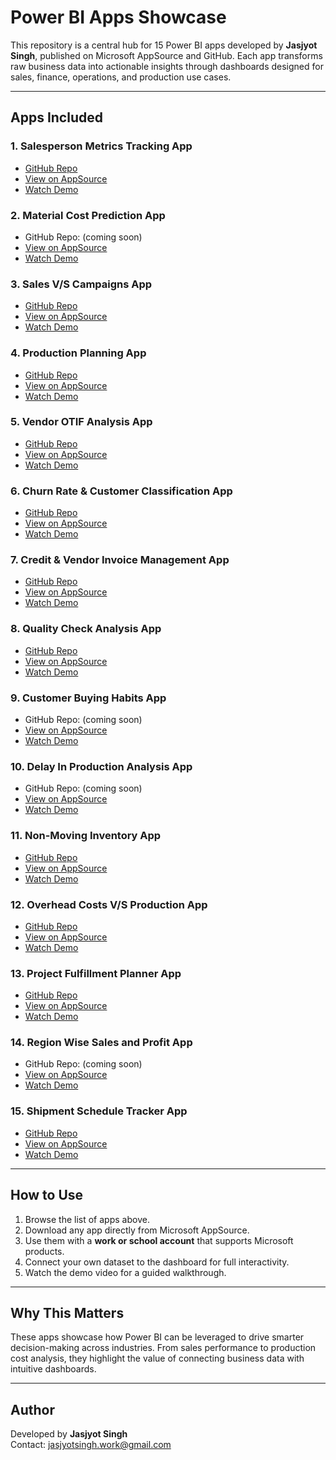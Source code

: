 # Power BI Apps Showcase  

This repository is a central hub for 15 Power BI apps developed by **Jasjyot Singh**, published on Microsoft AppSource and GitHub. Each app transforms raw business data into actionable insights through dashboards designed for sales, finance, operations, and production use cases.  

---

## Apps Included  

### 1. Salesperson Metrics Tracking App  
- [GitHub Repo](https://github.com/SuperfiedStudd/Power-BI-Salesperson-Metrics-Tracking-App)  
- [View on AppSource](https://appsource.microsoft.com/en-us/product/power-bi/dhyeyconsultingservicespvtltd1584430919382.salesperson_metrics?tab=Overview)  
- [Watch Demo](https://youtu.be/jhX8hAw_viw?si=H63JmrtcZMrN1f22)  

### 2. Material Cost Prediction App  
- GitHub Repo: (coming soon)  
- [View on AppSource](https://appsource.microsoft.com/en-us/product/power-bi/dhyeyconsultingservicespvtltd1584430919382.material-cost-fluctuation?tab=Overview)  
- [Watch Demo](https://youtu.be/_KI_bR1HyMA?si=-wDEIki59gV0mGSU)  

### 3. Sales V/S Campaigns App  
- [GitHub Repo](https://github.com/SuperfiedStudd/Power-BI-Sales-vs-Campaigns-App)  
- [View on AppSource](https://appsource.microsoft.com/en-us/product/power-bi/dhyeyconsultingservicespvtltd1584430919382.sales-vs-campaigns-app?tab=Overview)  
- [Watch Demo](https://youtu.be/Z78a3rHhR68?si=lgYww_tGPlYOOyaK)  

### 4. Production Planning App  
- [GitHub Repo](https://github.com/SuperfiedStudd/Power-BI-Production-Planning-App)  
- [View on AppSource](https://appsource.microsoft.com/en-us/product/power-bi/dhyeyconsultingservicespvtltd1584430919382.production-planning?tab=Overview)  
- [Watch Demo](https://youtu.be/VSeceKOgYBc?si=5LtqXXM_PMoU0Cq4)  

### 5. Vendor OTIF Analysis App  
- [GitHub Repo](https://github.com/SuperfiedStudd/Power-BI-Vendor-OTIF-Analysis-App)
- [View on AppSource](https://appsource.microsoft.com/en-us/product/power-bi/dhyeyconsultingservicespvtltd1584430919382.vendor-otif-analysis?tab=Overview)  
- [Watch Demo](https://youtu.be/rHN9mGxKg-Y?si=GK7_dhnbPsfGFLrn)  

### 6. Churn Rate & Customer Classification App  
- [GitHub Repo](https://github.com/SuperfiedStudd/Power-BI-Customer-Churn-Classification-App)  
- [View on AppSource](https://appsource.microsoft.com/en-us/product/power-bi/dhyeyconsultingservicespvtltd1584430919382.churn-rate-customer-classification?tab=Overview)  
- [Watch Demo](https://youtu.be/sbiGt5fZSfU?si=OcjmC0Qw6PXLl9lQ)  

### 7. Credit & Vendor Invoice Management App  
- [GitHub Repo](https://github.com/SuperfiedStudd/Power-BI-Credit-and-Vendor-Invoice-Management-App)  
- [View on AppSource](https://appsource.microsoft.com/en-us/product/power-bi/dhyeyconsultingservicespvtltd1584430919382.credit-and-vendor-invoice-management?tab=Overview)  
- [Watch Demo](https://youtu.be/8jh7EHEbN8c?si=wWjvYzVcZ-JYsTOL)  

### 8. Quality Check Analysis App  
- [GitHub Repo](https://github.com/SuperfiedStudd/Power-BI-Quality-Check-Analysis-App)  
- [View on AppSource](https://appsource.microsoft.com/en-us/product/power-bi/dhyeyconsultingservicespvtltd1584430919382.quality-check-analysis?tab=Overview)  
- [Watch Demo](https://youtu.be/Wq9HwiC4jJw?si=YdmAGLduvWE062Gy)  

### 9. Customer Buying Habits App  
- GitHub Repo: (coming soon)  
- [View on AppSource](https://appsource.microsoft.com/en-us/product/power-bi/dhyeyconsultingservicespvtltd1584430919382.customer-buying-habits?tab=Overview)  
- [Watch Demo](https://youtu.be/-tZwalVAdAs?si=kud-Ds7LkvyU5qfN)  

### 10. Delay In Production Analysis App  
- GitHub Repo: (coming soon)  
- [View on AppSource](https://appsource.microsoft.com/en-us/product/power-bi/dhyeyconsultingservicespvtltd1584430919382.delay-in-production?tab=Overview)  
- [Watch Demo](https://youtu.be/DzmJWCtGLks?si=Lsm3JPnNDGX3q4mM)  

### 11. Non-Moving Inventory App  
- [GitHub Repo](https://github.com/SuperfiedStudd/Power-BI-Non-Moving-Inventory-App)  
- [View on AppSource](https://appsource.microsoft.com/en-us/product/power-bi/dhyeyconsultingservicespvtltd1584430919382.non-moving-inventory?tab=Overview)  
- [Watch Demo](https://youtu.be/T_0sLEIHjvY?si=VilMr9oFke2kfLk3)  

### 12. Overhead Costs V/S Production App  
- [GitHub Repo](https://github.com/SuperfiedStudd/Power-BI-Overhead-Costs-V-S-Production)  
- [View on AppSource](https://appsource.microsoft.com/en-us/product/power-bi/dhyeyconsultingservicespvtltd1584430919382.overhead-costs-power-bi?tab=Overview)  
- [Watch Demo](https://youtu.be/Q9W3qjUr7uw?si=k9quv1HnynG-M2Ax)  

### 13. Project Fulfillment Planner App  
- [GitHub Repo](https://github.com/SuperfiedStudd/Power-BI-Project-Fulfillment-Planner-App)  
- [View on AppSource](https://appsource.microsoft.com/en-us/product/power-bi/dhyeyconsultingservicespvtltd1584430919382.project-fulfillment-planner?tab=Overview)  
- [Watch Demo](https://youtu.be/DI4Zz4ET3DQ?si=KWN3puKmIOy_S7Rm)  

### 14. Region Wise Sales and Profit App  
- GitHub Repo: (coming soon)  
- [View on AppSource](https://appsource.microsoft.com/en-us/product/power-bi/dhyeyconsultingservicespvtltd1584430919382.regionwise-sales-and-profit?tab=Overview)  
- [Watch Demo](https://youtu.be/E0mLzKIZkV4?si=ulB8DoJvPLXl6pOX)  

### 15. Shipment Schedule Tracker App  
- [GitHub Repo](https://github.com/SuperfiedStudd/Power-BI-Shipment-Schedule-Tracking-App)  
- [View on AppSource](https://appsource.microsoft.com/en-us/product/power-bi/dhyeyconsultingservicespvtltd1584430919382.shipment-schedule-tracker?tab=Overview)  
- [Watch Demo](https://youtu.be/itrfGUTlcwY?si=JBsuCZwoxWIjaRpr)  

---

## How to Use  

1. Browse the list of apps above.  
2. Download any app directly from Microsoft AppSource.  
3. Use them with a **work or school account** that supports Microsoft products.  
4. Connect your own dataset to the dashboard for full interactivity.  
5. Watch the demo video for a guided walkthrough.  

---

## Why This Matters  

These apps showcase how Power BI can be leveraged to drive smarter decision-making across industries. From sales performance to production cost analysis, they highlight the value of connecting business data with intuitive dashboards.  

---

## Author  

Developed by **Jasjyot Singh**  
Contact: jasjyotsingh.work@gmail.com  
